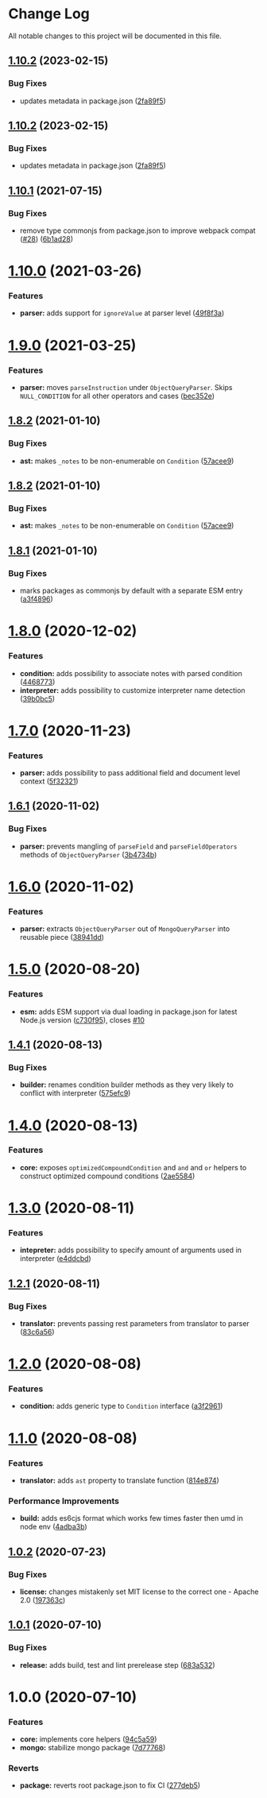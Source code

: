 # Change Log

All notable changes to this project will be documented in this file.

## [1.10.2](https://github.com/stalniy/ucast/compare/@ucast/core@1.10.1...@ucast/core@1.10.2) (2023-02-15)


### Bug Fixes

* updates metadata in package.json ([2fa89f5](https://github.com/stalniy/ucast/commit/2fa89f573eeb033c657b7c54b4640a856859f766))

## [1.10.2](https://github.com/stalniy/ucast/compare/@ucast/core@1.10.1...@ucast/core@1.10.2) (2023-02-15)


### Bug Fixes

* updates metadata in package.json ([2fa89f5](https://github.com/stalniy/ucast/commit/2fa89f573eeb033c657b7c54b4640a856859f766))

## [1.10.1](https://github.com/stalniy/ucast/compare/@ucast/core@1.10.0...@ucast/core@1.10.1) (2021-07-15)


### Bug Fixes

* remove type commonjs from package.json to improve webpack compat ([#28](https://github.com/stalniy/ucast/issues/28)) ([6b1ad28](https://github.com/stalniy/ucast/commit/6b1ad289d7b4f9945f08f29efd952069efd6c8c9))

# [1.10.0](https://github.com/stalniy/ucast/compare/@ucast/core@1.9.0...@ucast/core@1.10.0) (2021-03-26)


### Features

* **parser:** adds support for `ignoreValue` at parser level ([49f8f3a](https://github.com/stalniy/ucast/commit/49f8f3a7221b718326ae125868f0ed24b9c93528))

# [1.9.0](https://github.com/stalniy/ucast/compare/@ucast/core@1.8.2...@ucast/core@1.9.0) (2021-03-25)


### Features

* **parser:** moves `parseInstruction` under `ObjectQueryParser`. Skips `NULL_CONDITION` for all other operators and cases ([bec352e](https://github.com/stalniy/ucast/commit/bec352e3b98447da0d2b704b76446964025c34c9))

## [1.8.2](https://github.com/stalniy/ucast/compare/@ucast/core@1.8.1...@ucast/core@1.8.2) (2021-01-10)


### Bug Fixes

* **ast:** makes `_notes` to be non-enumerable on `Condition` ([57acee9](https://github.com/stalniy/ucast/commit/57acee91f0bd3c4eaa859461f026f6f6bd159d7b))

## [1.8.2](https://github.com/stalniy/ucast/compare/@ucast/core@1.8.1...@ucast/core@1.8.2) (2021-01-10)


### Bug Fixes

* **ast:** makes `_notes` to be non-enumerable on `Condition` ([57acee9](https://github.com/stalniy/ucast/commit/57acee91f0bd3c4eaa859461f026f6f6bd159d7b))

## [1.8.1](https://github.com/stalniy/ucast/compare/@ucast/core@1.8.0...@ucast/core@1.8.1) (2021-01-10)


### Bug Fixes

* marks packages as commonjs by default with a separate ESM entry ([a3f4896](https://github.com/stalniy/ucast/commit/a3f48961a93b5951cb92d9954297cd12754d3ff1))

# [1.8.0](https://github.com/stalniy/ucast/compare/@ucast/core@1.7.0...@ucast/core@1.8.0) (2020-12-02)


### Features

* **condition:** adds possibility to associate notes with parsed condition ([4468773](https://github.com/stalniy/ucast/commit/4468773fcd156feba2fa5f9b6d45d36d56edad20))
* **interpreter:** adds possibility to customize interpreter name detection ([39b0bc5](https://github.com/stalniy/ucast/commit/39b0bc52015ef794fb6d7360082a378ec2b9bdfe))

# [1.7.0](https://github.com/stalniy/ucast/compare/@ucast/core@1.6.1...@ucast/core@1.7.0) (2020-11-23)


### Features

* **parser:** adds possibility to pass additional field and document level context ([5f32321](https://github.com/stalniy/ucast/commit/5f323219fd960ad764546182b8b54899830de389))

## [1.6.1](https://github.com/stalniy/ucast/compare/@ucast/core@1.6.0...@ucast/core@1.6.1) (2020-11-02)


### Bug Fixes

* **parser:** prevents mangling of `parseField` and `parseFieldOperators` methods of `ObjectQueryParser` ([3b4734b](https://github.com/stalniy/ucast/commit/3b4734b8ac46514aa46855f169e48708d5a9a4b3))

# [1.6.0](https://github.com/stalniy/ucast/compare/@ucast/core@1.5.0...@ucast/core@1.6.0) (2020-11-02)


### Features

* **parser:** extracts `ObjectQueryParser` out of `MongoQueryParser` into reusable piece ([38941dd](https://github.com/stalniy/ucast/commit/38941dd003dfb0ac9d9f7c867d49b0bbd0b5e716))

# [1.5.0](https://github.com/stalniy/ucast/compare/@ucast/core@1.4.1...@ucast/core@1.5.0) (2020-08-20)


### Features

* **esm:** adds ESM support via dual loading in package.json for latest Node.js version ([c730f95](https://github.com/stalniy/ucast/commit/c730f9598a4c62589c612403c0ac59ba4aa1600e)), closes [#10](https://github.com/stalniy/ucast/issues/10)

## [1.4.1](https://github.com/stalniy/ucast/compare/@ucast/core@1.4.0...@ucast/core@1.4.1) (2020-08-13)


### Bug Fixes

* **builder:** renames condition builder methods as they very likely to conflict with interpreter ([575efc9](https://github.com/stalniy/ucast/commit/575efc9fbe55e8bf235423a365abed5147e6dd39))

# [1.4.0](https://github.com/stalniy/ucast/compare/@ucast/core@1.3.0...@ucast/core@1.4.0) (2020-08-13)


### Features

* **core:** exposes `optimizedCompoundCondition` and `and` and `or` helpers to construct optimized compound conditions ([2ae5584](https://github.com/stalniy/ucast/commit/2ae5584a4a382a1431656880f1ba201664b95e30))

# [1.3.0](https://github.com/stalniy/ucast/compare/@ucast/core@1.2.1...@ucast/core@1.3.0) (2020-08-11)


### Features

* **intepreter:** adds possibility to specify amount of arguments used in interpreter ([e4ddcbd](https://github.com/stalniy/ucast/commit/e4ddcbd6c0602bd3be2befdfcd51ced37cebd158))

## [1.2.1](https://github.com/stalniy/ucast/compare/@ucast/core@1.2.0...@ucast/core@1.2.1) (2020-08-11)


### Bug Fixes

* **translator:** prevents passing rest parameters from translator to parser ([83c6a56](https://github.com/stalniy/ucast/commit/83c6a56b4ecc66879af0de8deb62da7966080a56))

# [1.2.0](https://github.com/stalniy/ucast/compare/@ucast/core@1.1.0...@ucast/core@1.2.0) (2020-08-08)


### Features

* **condition:** adds generic type to `Condition` interface ([a3f2961](https://github.com/stalniy/ucast/commit/a3f2961879e5bc20ee6379516ed7f0c3d58bd525))

# [1.1.0](https://github.com/stalniy/ucast/compare/@ucast/core@1.0.2...@ucast/core@1.1.0) (2020-08-08)


### Features

* **translator:** adds `ast` property to translate function ([814e874](https://github.com/stalniy/ucast/commit/814e87419a0162f8ef5210d497477d2da08e456a))


### Performance Improvements

* **build:** adds es6cjs format which works few times faster then umd in node env ([4adba3b](https://github.com/stalniy/ucast/commit/4adba3bbf85afe95abfbcee0e36b5edc9d09396f))

## [1.0.2](https://github.com/stalniy/ucast/compare/@ucast/core@1.0.1...@ucast/core@1.0.2) (2020-07-23)


### Bug Fixes

* **license:** changes mistakenly set MIT license to the correct one - Apache 2.0 ([197363c](https://github.com/stalniy/ucast/commit/197363c321392c742d31b7e1e024d88c0499ce73))

## [1.0.1](https://github.com/stalniy/ucast/compare/@ucast/core@1.0.0...@ucast/core@1.0.1) (2020-07-10)


### Bug Fixes

* **release:** adds build, test and lint prerelease step ([683a532](https://github.com/stalniy/ucast/commit/683a5327b6adb10fcd640ee60fc9479d7036cafc))

# 1.0.0 (2020-07-10)


### Features

* **core:** implements core helpers ([94c5a59](https://github.com/stalniy/ucast/commit/94c5a595fb32941dc0101dd0f468feeafc92329c))
* **mongo:** stabilize mongo package ([7d77768](https://github.com/stalniy/ucast/commit/7d7776874be3050026b53ee3b61c3361a89d1b21))


### Reverts

* **package:** reverts root package.json to fix CI ([277deb5](https://github.com/stalniy/ucast/commit/277deb561bc2a74a2c98170608805ded57802d7d))
